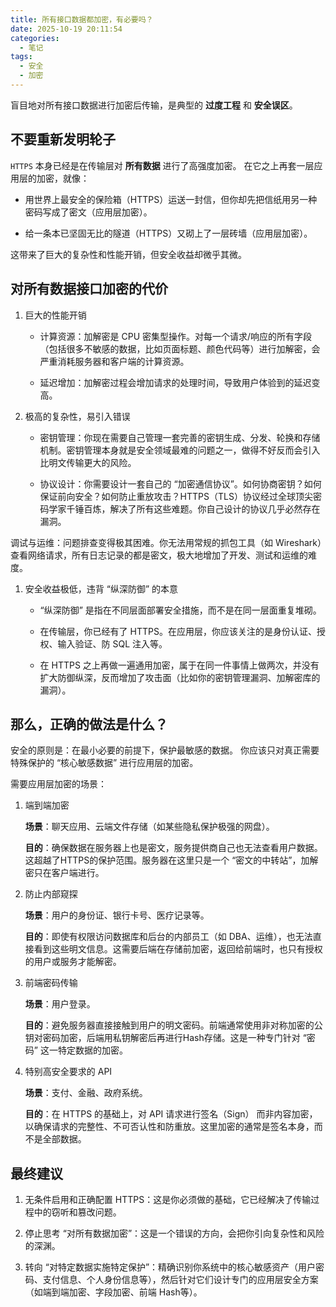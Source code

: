 ```yaml
---
title: 所有接口数据都加密，有必要吗？
date: 2025-10-19 20:11:54
categories:
  - 笔记
tags:
  - 安全
  - 加密
---
```


盲目地对所有接口数据进行加密后传输，是典型的 **过度工程** 和 **安全误区**。

## 不要重新发明轮子

`HTTPS` 本身已经是在传输层对 **所有数据** 进行了高强度加密。 在它之上再套一层应用层的加密，就像：

- 用世界上最安全的保险箱（HTTPS）运送一封信，但你却先把信纸用另一种密码写成了密文（应用层加密）。

- 给一条本已坚固无比的隧道（HTTPS）又砌上了一层砖墙（应用层加密）。

这带来了巨大的复杂性和性能开销，但安全收益却微乎其微。

## 对所有数据接口加密的代价

1. 巨大的性能开销

    - 计算资源：加解密是 CPU 密集型操作。对每一个请求/响应的所有字段（包括很多不敏感的数据，比如页面标题、颜色代码等）进行加解密，会严重消耗服务器和客户端的计算资源。

    - 延迟增加：加解密过程会增加请求的处理时间，导致用户体验到的延迟变高。

1. 极高的复杂性，易引入错误

    - 密钥管理：你现在需要自己管理一套完善的密钥生成、分发、轮换和存储机制。密钥管理本身就是安全领域最难的问题之一，做得不好反而会引入比明文传输更大的风险。

    - 协议设计：你需要设计一套自己的 “加密通信协议”。如何协商密钥？如何保证前向安全？如何防止重放攻击？HTTPS（TLS）协议经过全球顶尖密码学家千锤百炼，解决了所有这些难题。你自己设计的协议几乎必然存在漏洞。

调试与运维：问题排查变得极其困难。你无法用常规的抓包工具（如 Wireshark）查看网络请求，所有日志记录的都是密文，极大地增加了开发、测试和运维的难度。

1. 安全收益极低，违背 “纵深防御” 的本意

    - “纵深防御” 是指在不同层面部署安全措施，而不是在同一层面重复堆砌。

    - 在传输层，你已经有了 HTTPS。在应用层，你应该关注的是身份认证、授权、输入验证、防 SQL 注入等。

    - 在 HTTPS 之上再做一遍通用加密，属于在同一件事情上做两次，并没有扩大防御纵深，反而增加了攻击面（比如你的密钥管理漏洞、加解密库的漏洞）。

## 那么，正确的做法是什么？

安全的原则是：在最小必要的前提下，保护最敏感的数据。 你应该只对真正需要特殊保护的 “核心敏感数据” 进行应用层的加密。

需要应用层加密的场景：

1. 端到端加密

    **场景**：聊天应用、云端文件存储（如某些隐私保护极强的网盘）。

    **目的**：确保数据在服务器上也是密文，服务提供商自己也无法查看用户数据。这超越了HTTPS的保护范围。服务器在这里只是一个 “密文的中转站”，加解密只在客户端进行。

2. 防止内部窥探

    **场景**：用户的身份证、银行卡号、医疗记录等。

    **目的**：即使有权限访问数据库和后台的内部员工（如 DBA、运维），也无法直接看到这些明文信息。这需要后端在存储前加密，返回给前端时，也只有授权的用户或服务才能解密。

3. 前端密码传输

    **场景**：用户登录。

    **目的**：避免服务器直接接触到用户的明文密码。前端通常使用非对称加密的公钥对密码加密，后端用私钥解密后再进行Hash存储。这是一种专门针对 “密码” 这一特定数据的加密。

4. 特别高安全要求的 API

    **场景**：支付、金融、政府系统。

    **目的**：在 HTTPS 的基础上，对 API 请求进行签名（Sign） 而非内容加密，以确保请求的完整性、不可否认性和防重放。这里加密的通常是签名本身，而不是全部数据。

## 最终建议

1. 无条件启用和正确配置 HTTPS：这是你必须做的基础，它已经解决了传输过程中的窃听和篡改问题。

1. 停止思考 “对所有数据加密”：这是一个错误的方向，会把你引向复杂性和风险的深渊。

1. 转向 “对特定数据实施特定保护”：精确识别你系统中的核心敏感资产（用户密码、支付信息、个人身份信息等），然后针对它们设计专门的应用层安全方案（如端到端加密、字段加密、前端 Hash等）。
